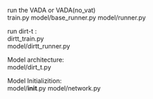 run the VADA or VADA(no_vat)  
                train.py 
        model/base_runner.py 
        model/runner.py 

run dirt-t :  
        dirtt_train.py  
        model/dirtt_runner.py  
    
Model architecture:  
        model/dirt_t.py  
    
Model Initializition:  
        model/__init__.py 
        model/network.py  
